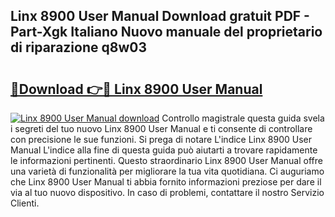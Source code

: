 ## Linx 8900 User Manual Download gratuit PDF - Part-Xgk Italiano Nuovo manuale del proprietario di riparazione q8w03

# <h2><a href="http://df9uvj9.blite.top/?on=Linx+8900+User+Manual">🔗Download 👉🔴 Linx 8900 User Manual</a></h2>

[![Linx 8900 User Manual download](https://i.imgur.com/lujVjoI.png)](http://df9uvj9.blite.top/?on=Linx+8900+User+Manual)
Controllo magistrale questa guida svela i segreti del tuo nuovo Linx 8900 User Manual e ti consente di controllare con precisione le sue funzioni. Si prega di notare L'indice Linx 8900 User Manual L'indice alla fine di questa guida può aiutarti a trovare rapidamente le informazioni pertinenti. Questo straordinario Linx 8900 User Manual offre una varietà di funzionalità per migliorare la tua vita quotidiana. Ci auguriamo che Linx 8900 User Manual ti abbia fornito informazioni preziose per dare il via al tuo nuovo dispositivo. In caso di problemi, contattare il nostro Servizio Clienti.
